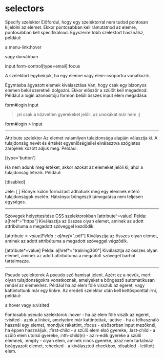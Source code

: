 # selectors

Specify szelektor
Előfordul, hogy egy szelektorral nem tudod pontosan kijelölni az elemet. Ekkor pontosabban kell rámutatnod az elemre, pontosabban kell specifikálnod. Egyszerre több szelektort használsz, például:

a.menu-link:hover

vagy durvábban

input.form-control[type=email]:focus

A szelektort egybeírjuk, ha egy elemre vagy elem-csoportra vonatkozik.

Egymásba ágyazott elemek kiválasztása
Van, hogy csak egy bizonyos elemen belül szeretnél dolgozni. Ekkor először a szülőt kell megadnod. Például a login azonosítójú formon belüli összes input elem megadása:

form#login input

> jel csak a közvetlen gyerekeket jelöli, az unokákat már nem ;)

form#login > input

***

Attribute szelektor
Az elemet valamilyen tulajdonsága alapján választja ki. A tulajdonság nevét és értékét egyenlőségjellel elválasztva szögletes zárójelek között adjuk meg. Például:

[type='button']

Ha nem adunk meg értéket, akkor azokat az elemeket jelöli ki, ahol a tulajdonság létezik. Például:

[disabled]

Jele: [ ]
Előnye: külön formázást adhatunk meg egy elemnek eltérő tulajdonságok esetén.
Hátránya: böngésző támogatása nem teljesen egységes.

***

Szövegek helyettesítése CSS szelektorokban
[attribute^=value]
Példa: a[href^="https"]
Kiválasztja az összes olyan elemet, aminek az adott attribútuma a megadott szöveggel kezdődik.

[attribute$=value]
Példa: a[href$=".pdf"]
Kiválasztja az összes olyan elemet, aminek az adott attribútuma a megadott szöveggel végződik.

[attribute*=value]
Példa: a[href*="training360"]
Kiválasztja az összes olyan elemet, aminek az adott attribútuma a megadott szöveget bárhol tartalmazza.

***

Pseudo szelektorok
A pseudo szó hamisat jelent. Azért ez a nevük, mert olyan tulajdonságokra vonatkoznak, amelyeket a böngésző automatikusan rendel az elemekhez. Például ha az elem fölé visszük az egeret, vagy kattintottunk már egy linkre. Az eredeti szelektor után kell kettősponttal írni, például:

a:hover vagy a:visited

Fontosabb pseudo szelektorok
:hover - ha az elem fölé viszik az egeret,
:visited - azok a linkek, amelyekre már kattintottak,
:active - ha a felhasználó használ egy elemet, mondjuk rákattint,
:focus - elsősorban input mezőknél, ha éppen használjuk,
:first-child - a szülő elem első gyereke,
:last-child - a szülő elem utolsó gyereke,
:nth-child(n) - az n-edik gyereke a szülő elemnek,
:empty - olyan elem, aminek nincs gyereke, azaz nem tartalmaz beágyazott elemet,
:checked - a kiválasztott checkbox,
:disabled - letiltott elem.